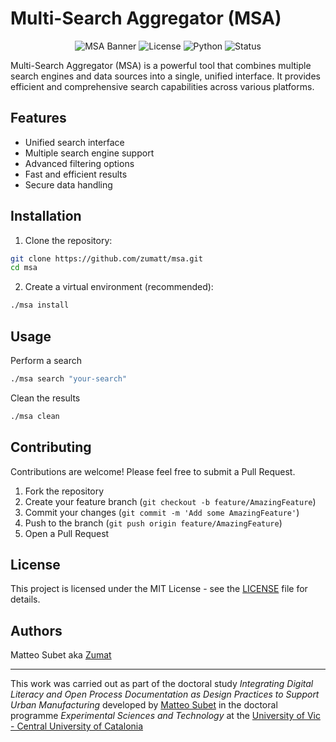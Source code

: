 # Multi-Search Aggregator (MSA)

<div align="center">

![MSA Banner](https://img.shields.io/badge/Multi--Search%20Aggregator-0.0.1-violet)
![License](https://img.shields.io/badge/license-MIT-green)
![Python](https://img.shields.io/badge/python-3.8%2B-blue)
![Status](https://img.shields.io/badge/status-active-success)

</div>

Multi-Search Aggregator (MSA) is a powerful tool that combines multiple search engines and data sources into a single, unified interface. It provides efficient and comprehensive search capabilities across various platforms.

## Features

- Unified search interface
- Multiple search engine support
- Advanced filtering options
- Fast and efficient results
- Secure data handling

## Installation

1. Clone the repository:
```bash
git clone https://github.com/zumatt/msa.git
cd msa
```

2. Create a virtual environment (recommended):
```bash
./msa install
```

## Usage

Perform a search
```bash
./msa search "your-search"
```

Clean the results
```bash
./msa clean
```

## Contributing

Contributions are welcome! Please feel free to submit a Pull Request.

1. Fork the repository
2. Create your feature branch (`git checkout -b feature/AmazingFeature`)
3. Commit your changes (`git commit -m 'Add some AmazingFeature'`)
4. Push to the branch (`git push origin feature/AmazingFeature`)
5. Open a Pull Request

## License

This project is licensed under the MIT License - see the [LICENSE](LICENSE) file for details.

## Authors

Matteo Subet aka [Zumat](https://github.com/zumatt)

---

This work was carried out as part of the doctoral study _Integrating Digital Literacy and Open Process Documentation as Design Practices to Support Urban Manufacturing_ developed by <a href="https://zumat.ch">Matteo Subet</a> in the doctoral programme _Experimental Sciences and Technology_ at the <a href="https://uvic.cat">University of Vic - Central University of Catalonia</a>
